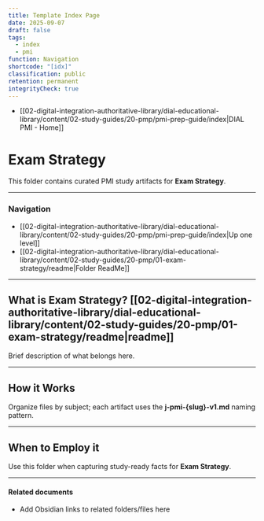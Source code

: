 ```yaml
---
title: Template Index Page
date: 2025-09-07
draft: false
tags:
  - index
  - pmi
function: Navigation
shortcode: "[idx]"
classification: public
retention: permanent
integrityCheck: true
---
```

- [[02-digital-integration-authoritative-library/dial-educational-library/content/02-study-guides/20-pmp/pmi-prep-guide/index|DIAL PMI - Home]]
# Exam Strategy

This folder contains curated PMI study artifacts for **Exam Strategy**.

---
### Navigation

- [[02-digital-integration-authoritative-library/dial-educational-library/content/02-study-guides/20-pmp/pmi-prep-guide/index|Up one level]]
- [[02-digital-integration-authoritative-library/dial-educational-library/content/02-study-guides/20-pmp/01-exam-strategy/readme|Folder ReadMe]]

---
## What is Exam Strategy? [[02-digital-integration-authoritative-library/dial-educational-library/content/02-study-guides/20-pmp/01-exam-strategy/readme|readme]]

Brief description of what belongs here.

---
## How it Works

Organize files by subject; each artifact uses the **j-pmi-{slug}-v1.md** naming pattern.

---
## When to Employ it

Use this folder when capturing study-ready facts for **Exam Strategy**.

---
#### Related documents

- Add Obsidian links to related folders/files here
